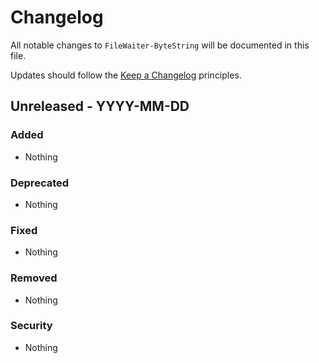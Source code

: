 # Changelog

All notable changes to `FileWaiter-ByteString` will be documented in this file.

Updates should follow the [Keep a Changelog](http://keepachangelog.com/) principles.


## Unreleased - YYYY-MM-DD

### Added
- Nothing

### Deprecated
- Nothing

### Fixed
- Nothing

### Removed
- Nothing

### Security
- Nothing
